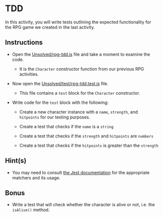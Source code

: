 # TDD

In this activity, you will write tests outlining the expected functionality for the RPG game we created in the last activity.

## Instructions

* Open the [Unsolved/rpg-tdd.js](Unsolved/rpg-tdd.js) file and take a moment to examine the code.
  
  * It is the `Character` constructor function from our previous RPG activities. 

* Now open the [Unsolved/test/rpg-tdd.test.js](Unsolved/test/rpg-tdd.test.js) file.

  * This file contains a `test` block for the `Character` constructor.

* Write code for the `test` block with the following:

  * Create a new character instance with a `name`, `strength`, and `hitpoints` for our testing purposes.

  * Create a test that checks if the `name` is a `string`

  * Create a test that checks if the `strength` and `hitpoints` are `numbers`

  * Create a test that checks if the `hitpoints` is greater than the `strength`

## Hint(s)

* You may need to consult [the Jest documentation](https://jestjs.io/docs/en/using-matchers) for the appropriate matchers and its usage.  

## Bonus

* Write a test that will check whether the character is alive or not, i.e. the `isAlive()` method.